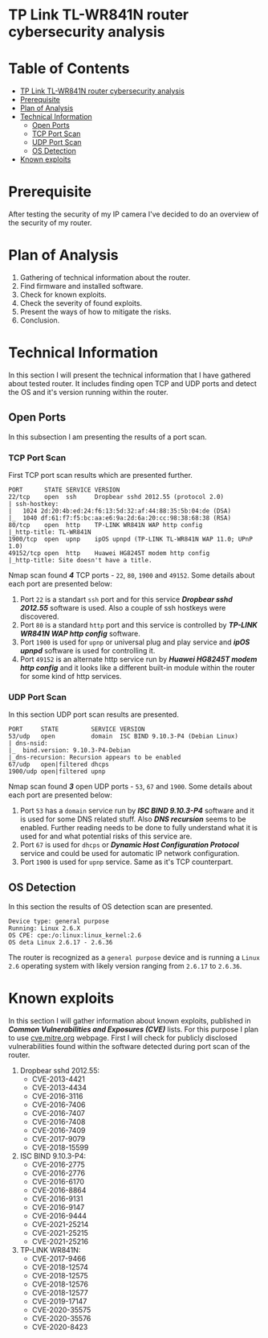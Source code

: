# TP Link TL-WR841N router cybersecurity analysis

Table of Contents
=================
* [TP Link TL-WR841N router cybersecurity analysis](#TP-Link-TL-WR841N-router-cybersecurity-analysis)
* [Prerequisite](#Prerequisite)
* [Plan of Analysis](#Plan-of-Analysis)
* [Technical Information](#Technical-Information)
	* [Open Ports](#Open-Ports)
	* [TCP Port Scan](#TCP-Port-Scan)
	* [UDP Port Scan](#UDP-Port-Scan)
	* [OS Detection](#OS-Detection)
* [Known exploits](#Known-exploits)

# Prerequisite

After testing the security of my IP camera I've decided to do an overview of the security of my router.

# Plan of Analysis

1. Gathering of technical information about the router.
2. Find firmware and installed software.
3. Check for known exploits.
4. Check the severity of found exploits.
5. Present the ways of how to mitigate the risks.
6. Conclusion.

# Technical Information

In this section I will present the technical information that I have gathered about tested router. It includes finding open TCP and UDP ports and detect the OS and it's version running within the router.

## Open Ports

In this subsection I am presenting the results of a port scan.

### TCP Port Scan

First TCP port scan results which are presented further.

```
PORT      STATE SERVICE VERSION
22/tcp    open  ssh     Dropbear sshd 2012.55 (protocol 2.0)
| ssh-hostkey:
|   1024 2d:20:4b:ed:24:f6:13:5d:32:af:44:88:35:5b:04:de (DSA)
|_  1040 df:61:f7:f5:bc:aa:e6:9a:2d:6a:20:cc:98:38:68:38 (RSA)
80/tcp    open  http    TP-LINK WR841N WAP http config
|_http-title: TL-WR841N
1900/tcp  open  upnp    ipOS upnpd (TP-LINK TL-WR841N WAP 11.0; UPnP 1.0)
49152/tcp open  http    Huawei HG8245T modem http config
|_http-title: Site doesn't have a title.
```

Nmap scan found ***4*** TCP ports - `22`, `80`, `1900` and `49152`. Some details about each port are presented below:
1. Port `22` is a standart `ssh` port and for this service ***Dropbear sshd 2012.55*** software is used. Also a couple of ssh hostkeys were discovered.
2. Port `80` is a standard `http` port and this service is controlled by ***TP-LINK WR841N WAP http config*** software.
3. Port `1900` is used for `upnp` or universal plug and play service and ***ipOS upnpd*** software is used for controlling it.
4. Port `49152` is an alternate http service run by ***Huawei HG8245T modem http config*** and it looks like a different built-in module within the router for some kind of http services.

### UDP Port Scan

In this section UDP port scan results are presented.

```
PORT     STATE         SERVICE VERSION
53/udp   open          domain  ISC BIND 9.10.3-P4 (Debian Linux)
| dns-nsid:
|_  bind.version: 9.10.3-P4-Debian
|_dns-recursion: Recursion appears to be enabled
67/udp   open|filtered dhcps
1900/udp open|filtered upnp
```

Nmap scan found ***3*** open UDP ports - `53`, `67` and `1900`. Some details about each port are presented below:
1. Port `53` has a `domain` service run by ***ISC BIND 9.10.3-P4*** software and it is used for some DNS related stuff. Also ***DNS recursion*** seems to be enabled. Further reading needs to be done to fully understand what it is used for and what potential risks of this service are.
2. Port `67` is used for `dhcps` or ***Dynamic Host Configuration Protocol*** service and could be used for automatic IP network configuration.
3. Port `1900` is used for `upnp` service. Same as it's TCP counterpart.

## OS Detection

In this section the results of OS detection scan are presented.

```
Device type: general purpose
Running: Linux 2.6.X
OS CPE: cpe:/o:linux:linux_kernel:2.6
OS deta Linux 2.6.17 - 2.6.36
```

The router is recognized as a `general purpose` device and is running a `Linux 2.6` operating system with likely version ranging from `2.6.17` to `2.6.36`.

# Known exploits
In this section I will gather information about known exploits, published in ***Common Vulnerabilities and Exposures (CVE)*** lists. For this purpose I plan to use [cve.mitre.org](https://cve.mitre.org/cve/) webpage. First I will check for publicly disclosed vulnerabilities found within the software detected during port scan of the router.

1. Dropbear sshd 2012.55:
	* CVE-2013-4421
	* CVE-2013-4434
	* CVE-2016-3116
	* CVE-2016-7406
	* CVE-2016-7407
	* CVE-2016-7408
	* CVE-2016-7409
	* CVE-2017-9079
	* CVE-2018-15599
2. ISC BIND 9.10.3-P4:
	* CVE-2016-2775
	* CVE-2016-2776
	* CVE-2016-6170
	* CVE-2016-8864
	* CVE-2016-9131
	* CVE-2016-9147
	* CVE-2016-9444
	* CVE-2021-25214
	* CVE-2021-25215
	* CVE-2021-25216
3. TP-LINK WR841N:
	* CVE-2017-9466
	* CVE-2018-12574
	* CVE-2018-12575
	* CVE-2018-12576
	* CVE-2018-12577
	* CVE-2019-17147
	* CVE-2020-35575
	* CVE-2020-35576
	* CVE-2020-8423
